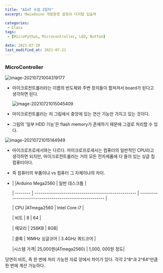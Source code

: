 ```yaml
---
title: "AIoT 수업 2일차"
excerpt: Maixduino 개발환경 설정과 디지털 입출력

categories:
 - Class
tags:
 - [MicroPython, Microcontroller, LED, Button]

date: 2021-07-20
last_modified_at: 2021-07-21
---
```

### MicroController

![image-20210721004319177](C:\Users\ndhyu\AppData\Roaming\Typora\typora-user-images\image-20210721004319177.png)

- 마이크로컨트롤러라는 이름의 반도체와 주변 장치들이 합쳐져서 board가 된다고 생각하면 된다.

  ![image-20210721015045409](C:\Users\ndhyu\AppData\Roaming\Typora\typora-user-images\image-20210721015045409.png)

- 마이크로컨트롤러는 저 그림에서 중앙에 있는 연산 기능만 가지고 있는 것이다.
- 그림의 '일부 HDD 기능'은 flash memory가 존재하기 때문에 그걸로 처리할 수 있다.

![image-20210721015144949](C:\Users\ndhyu\AppData\Roaming\Typora\typora-user-images\image-20210721015144949.png)

- 마이크로프로세서와는 다르다. 마이크로프로세서는 컴퓨터의 일반적인 CPU라고 생각하면 되지만, 마이크로컨트롤러는 거의 모든 전자제품에 다 들어 있는 싱글 칩 컴퓨터이다. 

- 즉 컴퓨터의 부품이냐 vs 컴퓨터 그 자체이냐의 차이.

- |      |Arduino Mega2560                     | 일반 데스크톱                       |

  | -------- | ---------------------------------------------------- | -------------------------------------------------------- |

  | CPU |ATmega2560  | Intel Core i7     |

  | 비트   | 8               | 64         |

  | 메모리   | 256KB                 | 8GB|

  | 클록 | 16MHz 싱글코어                 | 3.4GHz 쿼드코어               |

  |시스템 가격| 25,000원(ATmega2560) | 1,000, 000원 정도|

당연히 비트, 즉 한 번에 처리 가능한 자료 양에서 차이가 있다. 각각 2^8^과 2^64^만큼 한 번에 계산 가능하다.
